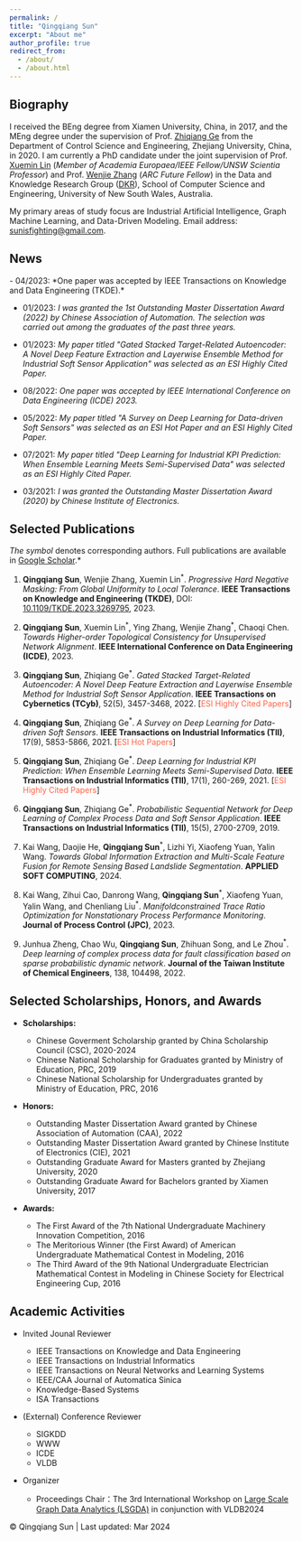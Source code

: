 ```yaml
---
permalink: /
title: "Qingqiang Sun"
excerpt: "About me"
author_profile: true
redirect_from: 
  - /about/
  - /about.html
---
```


<h2 id="biography"> Biography</h2>

I received the BEng degree from Xiamen University, China, in 2017, and the MEng degree under the supervision of Prof. [Zhiqiang Ge](https://scholar.google.com.hk/citations?user=g_EMkuMAAAAJ&hl=zh-CN&oi=ao) from the Department of Control Science and Engineering, Zhejiang University, China, in 2020. I am currently a PhD candidate under the joint supervision of Prof. [Xuemin Lin](https://www.cse.unsw.edu.au/~lxue/) (*Member of Academia Europaea/IEEE Fellow/UNSW Scientia Professor*) and Prof. [Wenjie Zhang](https://www.cse.unsw.edu.au/~zhangw/) (*ARC Future Fellow*) in the Data and Knowledge Research Group ([DKR](https://unswdb.github.io/index.html)), School of Computer Science and Engineering, University of New South Wales, Australia. 

My primary areas of study focus are Industrial Artificial Intelligence, Graph Machine Learning, and Data-Driven Modeling. Email address: sunisfighting@gmail.com.

<h2 id="news"> News</h2>
- 04/2023: *One paper was accepted by IEEE Transactions on Knowledge and Data Engineering (TKDE).*

- 01/2023: *I was granted the 1st Outstanding Master Dissertation Award (2022) by Chinese Association of Automation. The selection was carried out among the graduates of the past three years.*

- 01/2023: *My paper titled "Gated Stacked Target-Related Autoencoder: A Novel Deep Feature Extraction and Layerwise Ensemble Method for Industrial Soft Sensor Application" was selected as an ESI Highly Cited Paper.*

- 08/2022: *One paper was accepted by IEEE International Conference on Data Engineering (ICDE) 2023.*

- 05/2022: *My paper titled "A Survey on Deep Learning for Data-driven Soft Sensors" was selected as an ESI Hot Paper and an ESI Highly Cited Paper.*

- 07/2021: *My paper titled "Deep Learning for Industrial KPI Prediction: When Ensemble Learning Meets Semi-Supervised Data" was selected as an ESI Highly Cited Paper.*

- 03/2021: *I was granted the Outstanding Master Dissertation Award (2020) by Chinese Institute of Electronics.*




<h2 id="publications"> Selected Publications</h2>

*The symbol <sup>*</sup> denotes corresponding authors. Full publications are available in [Google Scholar](https://scholar.google.com.hk/citations?user=ASifHRAAAAAJ&hl=zh-CN).*

1. **Qingqiang Sun**, Wenjie Zhang, Xuemin Lin<sup>\*</sup>. *Progressive Hard Negative Masking: From Global Uniformity to Local Tolerance*. **IEEE Transactions on Knowledge and Engineering (TKDE)**, DOI: [10.1109/TKDE.2023.3269795](https://doi.org/10.1109/TKDE.2023.3269795), 2023.

2. **Qingqiang Sun**, Xuemin Lin<sup>\*</sup>, Ying Zhang, Wenjie Zhang<sup>\*</sup>, Chaoqi Chen. *Towards Higher-order Topological Consistency for Unsupervised Network Alignment*. **IEEE International Conference on Data Engineering (ICDE)**, 2023.   

3. **Qingqiang Sun**, Zhiqiang Ge<sup>\*</sup>. *Gated Stacked Target-Related Autoencoder: A Novel Deep Feature Extraction and Layerwise Ensemble Method for Industrial Soft Sensor Application*. **IEEE Transactions on Cybernetics (TCyb)**, 52(5), 3457-3468, 2022. \[<font color=Tomato>ESI Highly Cited Papers</font>\]    

4. **Qingqiang Sun**, Zhiqiang Ge<sup>\*</sup>. *A Survey on Deep Learning for Data-driven Soft Sensors*. **IEEE Transactions on Industrial Informatics (TII)**, 17(9), 5853-5866, 2021. \[<font color=Tomato>ESI Hot Papers</font>\]  

5. **Qingqiang Sun**, Zhiqiang Ge<sup>\*</sup>. *Deep Learning for Industrial KPI Prediction: When Ensemble Learning Meets Semi-Supervised Data*. **IEEE Transactions on Industrial Informatics (TII)**, 17(1), 260-269, 2021. \[<font color=Tomato>ESI Highly Cited Papers</font>\]  

6. **Qingqiang Sun**, Zhiqiang Ge<sup>\*</sup>. *Probabilistic Sequential Network for Deep Learning of Complex Process Data and Soft Sensor Application*. **IEEE Transactions on Industrial Informatics (TII)**, 15(5), 2700-2709, 2019.

7. Kai Wang, Daojie He, **Qingqiang Sun**<sup>\*</sup>, Lizhi Yi, Xiaofeng Yuan, Yalin Wang. *Towards Global Information Extraction and Multi-Scale Feature Fusion for Remote Sensing Based Landslide Segmentation*. **APPLIED SOFT COMPUTING**, 2024. 

8. Kai Wang, Zihui Cao, Danrong Wang, **Qingqiang Sun**<sup>\*</sup>, Xiaofeng Yuan, Yalin Wang, and Chenliang Liu<sup>\*</sup>. *Manifoldconstrained Trace Ratio Optimization for Nonstationary Process Performance Monitoring*. **Journal of Process Control (JPC)**, 2023.

9. Junhua Zheng, Chao Wu, **Qingqiang Sun**, Zhihuan Song, and Le Zhou<sup>\*</sup>. *Deep learning of complex process data for fault classification based on sparse probabilistic dynamic network*. **Journal of the Taiwan Institute of Chemical Engineers**, 138, 104498, 2022.

<h2 id="honors & awards"> Selected Scholarships, Honors, and Awards</h2>

- **Scholarships:**
  - Chinese Goverment Scholarship granted by China Scholarship Council (CSC), 2020-2024
  - Chinese National Scholarship for Graduates granted by Ministry of Education, PRC, 2019
  - Chinese National Scholarship for Undergraduates granted by Ministry of Education, PRC, 2016  

- **Honors:**
  - Outstanding Master Dissertation Award granted by Chinese Association of Automation (CAA), 2022
  - Outstanding Master Dissertation Award granted by Chinese Institute of Electronics (CIE), 2021
  - Outstanding Graduate Award for Masters granted by Zhejiang University, 2020
  - Outstanding Graduate Award for Bachelors granted by Xiamen University, 2017

- **Awards:**
  - The First Award of the 7th National Undergraduate Machinery Innovation Competition, 2016
  - The Meritorious Winner (the First Award) of American Undergraduate Mathematical Contest in Modeling, 2016
  - The Third Award of the 9th National Undergraduate Electrician Mathematical Contest in Modeling in Chinese Society for Electrical Engineering Cup, 2016

<h2 id="academic activities"> Academic Activities</h2>

- Invited Jounal Reviewer
  - IEEE Transactions on Knowledge and Data Engineering
  - IEEE Transactions on Industrial Informatics 
  - IEEE Transactions on Neural Networks and Learning Systems
  - IEEE/CAA Journal of Automatica Sinica
  - Knowledge-Based Systems
  - ISA Transactions

- (External) Conference Reviewer  
  - SIGKDD
  - WWW
  - ICDE
  - VLDB

- Organizer
  - Proceedings Chair：The 3rd International Workshop on [Large Scale Graph Data Analytics (LSGDA)](https://lsgda.github.io/2024) in conjunction with VLDB2024


<script type='text/javascript' id='clustrmaps' src='//cdn.clustrmaps.com/map_v2.js?cl=ffffff&w=a&t=tt&d=djQAtmR3KX6TaEwxFDWlh01anIcVC0Tbv7U28jpnYzY'></script>

<td align="center" font="Arial">&copy; Qingqiang Sun | Last updated: Mar 2024</td>
